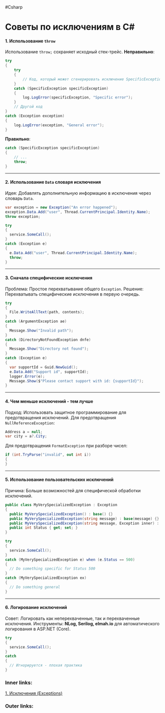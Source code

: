 #Csharp

# Советы по исключениям в C#

#### 1. Использование `throw`
Использование `throw;` сохраняет исходный стек-трейс.
**Неправильно**:
  ```csharp
  try
  {
      try
      {
          // Код, который может сгенерировать исключение SpecificException
      }
      catch (SpecificException specificException)
      {
          log.LogError(specificException, "Specific error");
      }
      // Другой код
  }
  catch (Exception exception)
  {
      log.LogError(exception, "General error");
  }
  ```

**Правильно**:
  ```csharp
  catch (SpecificException specificException)
  {
      // ...
      throw;
  }
  ```

---
#### 2. Использование `Data` словаря исключения
Идея: Добавлять дополнительную информацию в исключения через словарь `Data`.

```csharp
var exception = new Exception("An error happened");
exception.Data.Add("user", Thread.CurrentPrincipal.Identity.Name);
throw exception;
```

```csharp
try
{
  service.SomeCall();
}
catch (Exception e)
{
  e.Data.Add("user", Thread.CurrentPrincipal.Identity.Name);
  throw;
}
```
---
#### 3. Сначала специфические исключения
Проблема: Простое перехватывание общего `Exception`.
Решение: Перехватывать специфические исключения в первую очередь.

```csharp
try
{
  File.WriteAllText(path, contents);
}
catch (ArgumentException ae)
{
  Message.Show("Invalid path");
}
catch (DirectoryNotFoundException dnfe)
{
  Message.Show("Directory not found");
}
catch (Exception e)
{
  var supportId = Guid.NewGuid();
  e.Data.Add("Support id", supportId);
  logger.Error(e);
  Message.Show($"Please contact support with id: {supportId}");
}
```
---
#### 4. Чем меньше исключений - тем лучше
Подход: Использовать защитное программирование для предотвращения исключений.
Для предотвращения `NullReferenceException`:

```csharp
Address a = null;
var city = a?.City;
```

Для предотвращения `FormatException` при разборе чисел:

```csharp
if (int.TryParse("invalid", out int i))
{
}
```
---
#### 5. Использование пользовательских исключений
Причина: Больше возможностей для специфической обработки исключений.

```csharp
public class MyVerySpecializedException : Exception
{
  public MyVerySpecializedException() : base() {}
  public MyVerySpecializedException(string message) : base(message) {}
  public MyVerySpecializedException(string message, Exception inner) : base(message, inner) {}
  public int Status { get; set; }
}
```

```csharp
try
{
  service.SomeCall();
}
catch (MyVerySpecializedException e) when (e.Status == 500)
{
  // Do something specific for Status 500
}
catch (MyVerySpecializedException ex)
{
  // Do something general
}
```
---
#### 6. Логирование исключений
Совет: Логировать как неперехваченные, так и перехваченные исключения.
Инструменты: **NLog, Serilog, elmah.io** для автоматического логирования в ASP.NET (Core).

```csharp
try
{
  service.SomeCall();
}
catch
{
  // Игнорируется - плохая практика
}
```


### Inner links:
[1. Исключения (Exceptions)](1.%20Languages/C-sharp/0.%20Введение/4.%20Обработка%20исключений/1.%20Исключения%20(Exceptions).md)


### Outer links:


